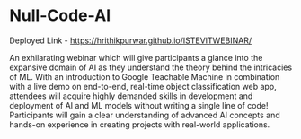 # Null-Code-AI


Deployed Link - https://hrithikpurwar.github.io/ISTEVITWEBINAR/

An exhilarating webinar which will give participants a glance into the expansive domain of AI as they understand the theory behind the intricacies of ML. With an introduction to Google Teachable Machine in combination with a live demo on end-to-end, real-time object classification web app, attendees will acquire highly demanded skills in development and deployment of AI and ML models without writing a single line of code! Participants will gain a clear understanding of advanced AI concepts and hands-on experience in creating projects with real-world applications.
